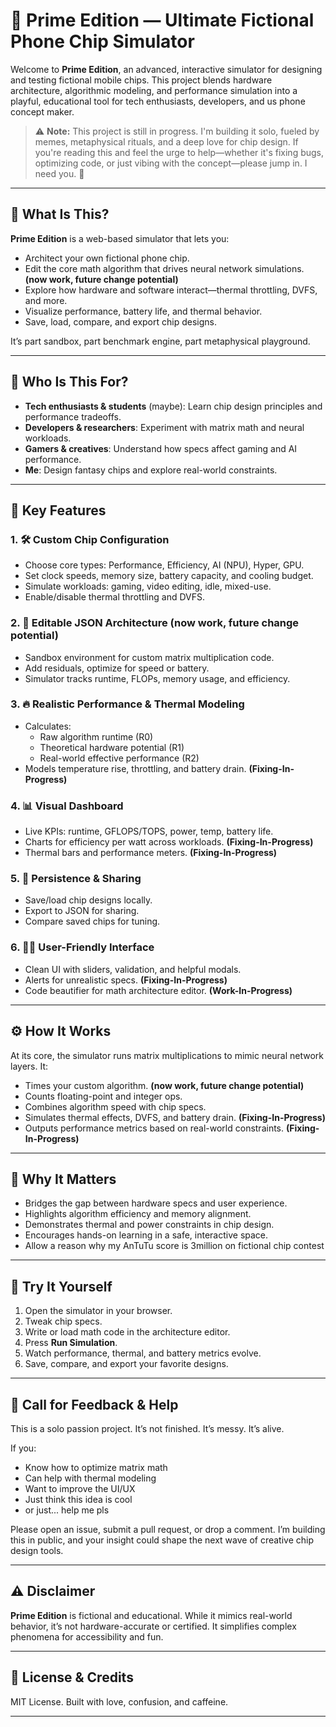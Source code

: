 # 🌌 Prime Edition — Ultimate Fictional Phone Chip Simulator

Welcome to **Prime Edition**, an advanced, interactive simulator for designing and testing fictional mobile chips. This project blends hardware architecture, algorithmic modeling, and performance simulation into a playful, educational tool for tech enthusiasts, developers, and us phone concept maker.

> ⚠️ **Note:** This project is still in progress. I'm building it solo, fueled by memes, metaphysical rituals, and a deep love for chip design. If you're reading this and feel the urge to help—whether it's fixing bugs, optimizing code, or just vibing with the concept—please jump in. I need you. 🙏

---

## 🧠 What Is This?

**Prime Edition** is a web-based simulator that lets you:

- Architect your own fictional phone chip.
- Edit the core math algorithm that drives neural network simulations. **(now work, future change potential)**
- Explore how hardware and software interact—thermal throttling, DVFS, and more.
- Visualize performance, battery life, and thermal behavior.
- Save, load, compare, and export chip designs.

It’s part sandbox, part benchmark engine, part metaphysical playground.

---

## 👥 Who Is This For?

- **Tech enthusiasts & students** (maybe): Learn chip design principles and performance tradeoffs.
- **Developers & researchers**: Experiment with matrix math and neural workloads.
- **Gamers & creatives**: Understand how specs affect gaming and AI performance.
- **Me**: Design fantasy chips and explore real-world constraints.

---

## 🔑 Key Features

### 1. 🛠️ Custom Chip Configuration
- Choose core types: Performance, Efficiency, AI (NPU), Hyper, GPU.
- Set clock speeds, memory size, battery capacity, and cooling budget.
- Simulate workloads: gaming, video editing, idle, mixed-use.
- Enable/disable thermal throttling and DVFS.

### 2. 🧮 Editable JSON Architecture **(now work, future change potential)**
- Sandbox environment for custom matrix multiplication code.
- Add residuals, optimize for speed or battery.
- Simulator tracks runtime, FLOPs, memory usage, and efficiency.

### 3. 🔥 Realistic Performance & Thermal Modeling
- Calculates:
  - Raw algorithm runtime (R0)
  - Theoretical hardware potential (R1)
  - Real-world effective performance (R2)
- Models temperature rise, throttling, and battery drain. **(Fixing-In-Progress)**

### 4. 📊 Visual Dashboard
- Live KPIs: runtime, GFLOPS/TOPS, power, temp, battery life.
- Charts for efficiency per watt across workloads. **(Fixing-In-Progress)**
- Thermal bars and performance meters. **(Fixing-In-Progress)**

### 5. 💾 Persistence & Sharing
- Save/load chip designs locally.
- Export to JSON for sharing.
- Compare saved chips for tuning.

### 6. 🧑‍💻 User-Friendly Interface
- Clean UI with sliders, validation, and helpful modals.
- Alerts for unrealistic specs. **(Fixing-In-Progress)**
- Code beautifier for math architecture editor. **(Work-In-Progress)**

---

## ⚙️ How It Works

At its core, the simulator runs matrix multiplications to mimic neural network layers. It:

- Times your custom algorithm. **(now work, future change potential)**
- Counts floating-point and integer ops.
- Combines algorithm speed with chip specs.
- Simulates thermal effects, DVFS, and battery drain. **(Fixing-In-Progress)**
- Outputs performance metrics based on real-world constraints. **(Fixing-In-Progress)**

---

## 🌱 Why It Matters

- Bridges the gap between hardware specs and user experience.
- Highlights algorithm efficiency and memory alignment.
- Demonstrates thermal and power constraints in chip design.
- Encourages hands-on learning in a safe, interactive space.
- Allow a reason why my AnTuTu score is 3million on fictional chip contest

---

## 🚀 Try It Yourself

1. Open the simulator in your browser.
2. Tweak chip specs.
3. Write or load math code in the architecture editor.
4. Press **Run Simulation**.
5. Watch performance, thermal, and battery metrics evolve.
6. Save, compare, and export your favorite designs.

---

## 🙏 Call for Feedback & Help

This is a solo passion project. It’s not finished. It’s messy. It’s alive.

If you:
- Know how to optimize matrix math
- Can help with thermal modeling
- Want to improve the UI/UX
- Just think this idea is cool
- or just... help me pls

Please open an issue, submit a pull request, or drop a comment. I’m building this in public, and your insight could shape the next wave of creative chip design tools.

---

## ⚠️ Disclaimer

**Prime Edition** is fictional and educational. While it mimics real-world behavior, it’s not hardware-accurate or certified. It simplifies complex phenomena for accessibility and fun.

---

## 💬 License & Credits

MIT License. Built with love, confusion, and caffeine.

---
